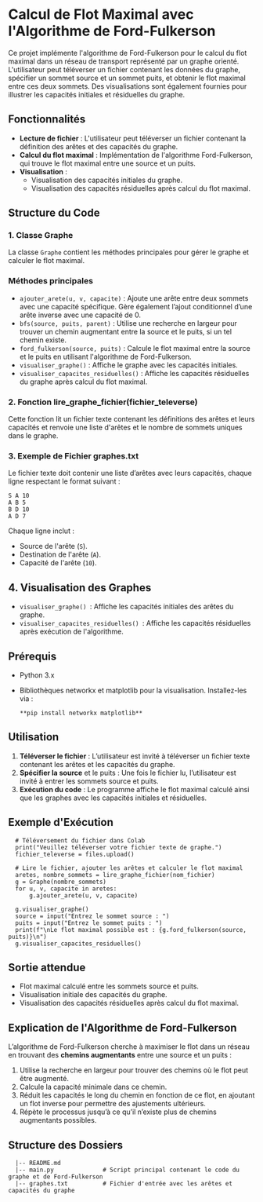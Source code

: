 # Calcul de Flot Maximal avec l'Algorithme de Ford-Fulkerson
Ce projet implémente l'algorithme de Ford-Fulkerson pour le calcul du flot maximal dans un réseau de transport représenté par un graphe orienté. L'utilisateur peut téléverser un fichier contenant les données du graphe, spécifier un sommet source et un sommet puits, et obtenir le flot maximal entre ces deux sommets. Des visualisations sont également fournies pour illustrer les capacités initiales et résiduelles du graphe.

## Fonctionnalités

* **Lecture de fichier** : L'utilisateur peut téléverser un fichier contenant la définition des arêtes et des capacités du graphe.
* **Calcul du flot maximal** : Implémentation de l'algorithme Ford-Fulkerson, qui trouve le flot maximal entre une source et un puits.
* **Visualisation** :
  * Visualisation des capacités initiales du graphe.
  * Visualisation des capacités résiduelles après calcul du flot maximal.

## Structure du Code
### 1. Classe Graphe

La classe `Graphe` contient les méthodes principales pour gérer le graphe et calculer le flot maximal.
### Méthodes principales

* `ajouter_arete(u, v, capacite)` : Ajoute une arête entre deux sommets avec une capacité spécifique. Gère également l’ajout conditionnel d’une arête inverse avec une capacité de 0.
* `bfs(source, puits, parent)` : Utilise une recherche en largeur pour trouver un chemin augmentant entre la source et le puits, si un tel chemin existe.
* `ford_fulkerson(source, puits)` : Calcule le flot maximal entre la source et le puits en utilisant l'algorithme de Ford-Fulkerson.
* `visualiser_graphe()` : Affiche le graphe avec les capacités initiales.
* `visualiser_capacites_residuelles()` : Affiche les capacités résiduelles du graphe après calcul du flot maximal.

### 2. Fonction lire_graphe_fichier(fichier_televerse)
Cette fonction lit un fichier texte contenant les définitions des arêtes et leurs capacités et renvoie une liste d'arêtes et le nombre de sommets uniques dans le graphe.

### 3. Exemple de Fichier graphes.txt

Le fichier texte doit contenir une liste d’arêtes avec leurs capacités, chaque ligne respectant le format suivant :
```
S A 10
A B 5
B D 10
A D 7
```

Chaque ligne inclut :

* Source de l'arête (`S`).
* Destination de l'arête (`A`).
* Capacité de l'arête (`10`).

## 4. Visualisation des Graphes

* `visualiser_graphe() `: Affiche les capacités initiales des arêtes du graphe.
* `visualiser_capacites_residuelles() `: Affiche les capacités résiduelles après exécution de l'algorithme.

## Prérequis

* Python 3.x
* Bibliothèques networkx et matplotlib pour la visualisation. Installez-les via :

  `**pip install networkx matplotlib**`

## Utilisation

1. **Téléverser le fichier** : L’utilisateur est invité à téléverser un fichier texte contenant les arêtes et les capacités du graphe.
2. **Spécifier la source** et le puits : Une fois le fichier lu, l’utilisateur est invité à entrer les sommets source et puits.
3. **Exécution du code** : Le programme affiche le flot maximal calculé ainsi que les graphes avec les capacités initiales et résiduelles.

## Exemple d'Exécution

```
  # Téléversement du fichier dans Colab
  print("Veuillez téléverser votre fichier texte de graphe.")
  fichier_televerse = files.upload()
  
  # Lire le fichier, ajouter les arêtes et calculer le flot maximal
  aretes, nombre_sommets = lire_graphe_fichier(nom_fichier)
  g = Graphe(nombre_sommets)
  for u, v, capacite in aretes:
      g.ajouter_arete(u, v, capacite)
  
  g.visualiser_graphe()
  source = input("Entrez le sommet source : ")
  puits = input("Entrez le sommet puits : ")
  print(f"\nLe flot maximal possible est : {g.ford_fulkerson(source, puits)}\n")
  g.visualiser_capacites_residuelles()
```
## Sortie attendue

* Flot maximal calculé entre les sommets source et puits.
* Visualisation initiale des capacités du graphe.
* Visualisation des capacités résiduelles après calcul du flot maximal.

## Explication de l'Algorithme de Ford-Fulkerson

L’algorithme de Ford-Fulkerson cherche à maximiser le flot dans un réseau en trouvant des **chemins augmentants** entre une source et un puits :

  1. Utilise la recherche en largeur pour trouver des chemins où le flot peut être augmenté.
  2. Calcule la capacité minimale dans ce chemin.
  3. Réduit les capacités le long du chemin en fonction de ce flot, en ajoutant un flot inverse pour permettre des ajustements ultérieurs.
  4. Répète le processus jusqu’à ce qu’il n’existe plus de chemins augmentants possibles.

## Structure des Dossiers
```
  |-- README.md
  |-- main.py              # Script principal contenant le code du graphe et de Ford-Fulkerson
  |-- graphes.txt          # Fichier d'entrée avec les arêtes et capacités du graphe
```
  
